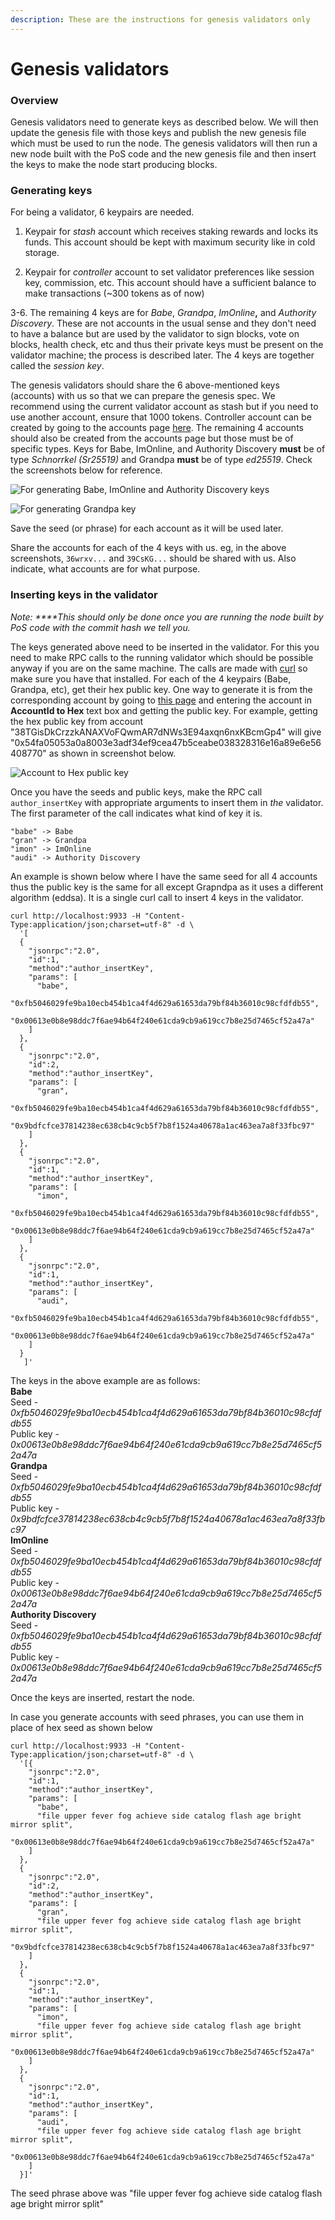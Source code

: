 ```yaml
---
description: These are the instructions for genesis validators only
---
```


# Genesis validators

### Overview

Genesis validators need to generate keys as described below. We will then update the genesis file with those keys and publish the new genesis file which must be used to run the node. The genesis validators will then run a new node built with the PoS code and the new genesis file and then insert the keys to make the node start producing blocks.

### Generating keys

For being a validator, 6 keypairs are needed. 

1. Keypair for _stash_ account which receives staking rewards and locks its funds. This account should be kept with maximum security like in cold storage. 

2. Keypair for _controller_ account to set validator preferences like session key, commission, etc. This account should have a sufficient balance to make transactions \(~300 tokens as of now\) 

3-6. The remaining 4 keys are for _Babe_, _Grandpa_, _ImOnline_**,** and _Authority Discovery_. These are not accounts in the usual sense and they don't need to have a balance but are used by the validator to sign blocks, vote on blocks, health check, etc and thus their private keys must be present on the validator machine; the process is described later. The 4 keys are together called the _session key_.

The genesis validators should share the 6 above-mentioned keys \(accounts\) with us so that we can prepare the genesis spec. We recommend using the current validator account as stash but if you need to use another account, ensure that 1000 tokens. Controller account can be created by going to the accounts page [here](https://fe.dock.io/#/explorer). The remaining 4 accounts should also be created from the accounts page but those must be of specific types. Keys for Babe, ImOnline, and Authority Discovery **must** be of type _Schnorrkel \(Sr25519\)_ and Grandpa **must** be of type _ed25519_. Check the screenshots below for reference.

![For generating Babe, ImOnline and Authority Discovery keys ](../.gitbook/assets/seed-schnorkel.png)

![For generating Grandpa key](../.gitbook/assets/seed-edwards.png)

Save the seed \(or phrase\) for each account as it will be used later.

Share the accounts for each of the 4 keys with us. eg, in the above screenshots, `36wrxv...` and `39CsKG...` should be shared with us. Also indicate, what accounts are for what purpose.

### Inserting keys in the validator 

_Note: ****This should only be done once you are running the node built by PoS code with the commit hash we tell you._

The keys generated above need to be inserted in the validator. For this you need to make RPC calls to the running validator which should be possible anyway if you are on the same machine. The calls are made with [curl](https://curl.se/) so make sure you have that installed. For each of the 4 keypairs \(Babe, Grandpa, etc\), get their hex public key. One way to generate it is from the corresponding account by going to [this page](https://www.shawntabrizi.com/substrate-js-utilities/) and entering the account in **AccountId to Hex** text box and getting the public key. For example, getting the hex public key from account "38TGisDkCrzzkANAXVoFQwmAR7dNWs3E94axqn6nxKBcmGp4" will give "0x54fa05053a0a8003e3adf34ef9cea47b5ceabe038328316e16a89e6e56408770" as shown in screenshot below.

![Account to Hex public key](../.gitbook/assets/account-to-hex.png)

Once you have the seeds and public keys, make the RPC call `author_insertKey` with appropriate arguments to insert them in _the_ validator. The first parameter of the call indicates what kind of key it is. 

```text
"babe" -> Babe 
"gran" -> Grandpa 
"imon" -> ImOnline 
"audi" -> Authority Discovery
```

An example is shown below where I have the same seed for all 4 accounts thus the public key is the same for all except Grapndpa as it uses a different algorithm \(eddsa\). It is a single curl call to insert 4 keys in the validator.

```text
curl http://localhost:9933 -H "Content-Type:application/json;charset=utf-8" -d \
  '[
  {
    "jsonrpc":"2.0",
    "id":1,
    "method":"author_insertKey",
    "params": [
      "babe",
      "0xfb5046029fe9ba10ecb454b1ca4f4d629a61653da79bf84b36010c98cfdfdb55",
      "0x00613e0b8e98ddc7f6ae94b64f240e61cda9cb9a619cc7b8e25d7465cf52a47a"
    ]
  },
  {
    "jsonrpc":"2.0",
    "id":2,
    "method":"author_insertKey",
    "params": [
      "gran",
      "0xfb5046029fe9ba10ecb454b1ca4f4d629a61653da79bf84b36010c98cfdfdb55",
      "0x9bdfcfce37814238ec638cb4c9cb5f7b8f1524a40678a1ac463ea7a8f33fbc97"
    ]
  },
  {
    "jsonrpc":"2.0",
    "id":1,
    "method":"author_insertKey",
    "params": [
      "imon",
      "0xfb5046029fe9ba10ecb454b1ca4f4d629a61653da79bf84b36010c98cfdfdb55",
      "0x00613e0b8e98ddc7f6ae94b64f240e61cda9cb9a619cc7b8e25d7465cf52a47a"
    ]
  },
  {
    "jsonrpc":"2.0",
    "id":1,
    "method":"author_insertKey",
    "params": [
      "audi",
      "0xfb5046029fe9ba10ecb454b1ca4f4d629a61653da79bf84b36010c98cfdfdb55",
      "0x00613e0b8e98ddc7f6ae94b64f240e61cda9cb9a619cc7b8e25d7465cf52a47a"
    ]
  }
   ]'
```

The keys in the above example are as follows:   
**Babe**   
    Seed - _0xfb5046029fe9ba10ecb454b1ca4f4d629a61653da79bf84b36010c98cfdfdb55_   
    Public key - _0x00613e0b8e98ddc7f6ae94b64f240e61cda9cb9a619cc7b8e25d7465cf52a47a_   
**Grandpa**   
    Seed - _0xfb5046029fe9ba10ecb454b1ca4f4d629a61653da79bf84b36010c98cfdfdb55_   
    Public key - _0x9bdfcfce37814238ec638cb4c9cb5f7b8f1524a40678a1ac463ea7a8f33fbc97_   
**ImOnline**   
    Seed - _0xfb5046029fe9ba10ecb454b1ca4f4d629a61653da79bf84b36010c98cfdfdb55_   
    Public key - _0x00613e0b8e98ddc7f6ae94b64f240e61cda9cb9a619cc7b8e25d7465cf52a47a_   
**Authority Discovery**   
    Seed - _0xfb5046029fe9ba10ecb454b1ca4f4d629a61653da79bf84b36010c98cfdfdb55_   
    Public key - _0x00613e0b8e98ddc7f6ae94b64f240e61cda9cb9a619cc7b8e25d7465cf52a47a_

Once the keys are inserted, restart the node.

In case you generate accounts with seed phrases, you can use them in place of hex seed as shown below

```text
curl http://localhost:9933 -H "Content-Type:application/json;charset=utf-8" -d \
  '[{
    "jsonrpc":"2.0",
    "id":1,
    "method":"author_insertKey",
    "params": [
      "babe",
      "file upper fever fog achieve side catalog flash age bright mirror split",
      "0x00613e0b8e98ddc7f6ae94b64f240e61cda9cb9a619cc7b8e25d7465cf52a47a"
    ]
  },
  {
    "jsonrpc":"2.0",
    "id":2,
    "method":"author_insertKey",
    "params": [
      "gran",
      "file upper fever fog achieve side catalog flash age bright mirror split",
      "0x9bdfcfce37814238ec638cb4c9cb5f7b8f1524a40678a1ac463ea7a8f33fbc97"
    ]
  },
  {
    "jsonrpc":"2.0",
    "id":1,
    "method":"author_insertKey",
    "params": [
      "imon",
      "file upper fever fog achieve side catalog flash age bright mirror split",
      "0x00613e0b8e98ddc7f6ae94b64f240e61cda9cb9a619cc7b8e25d7465cf52a47a"
    ]
  },
  {
    "jsonrpc":"2.0",
    "id":1,
    "method":"author_insertKey",
    "params": [
      "audi",
      "file upper fever fog achieve side catalog flash age bright mirror split",
      "0x00613e0b8e98ddc7f6ae94b64f240e61cda9cb9a619cc7b8e25d7465cf52a47a"
    ]
  }]'
```

The seed phrase above was "file upper fever fog achieve side catalog flash age bright mirror split"


